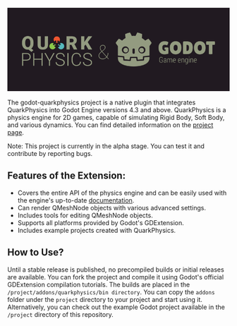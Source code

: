 ![](./project_logo.png)

The godot-quarkphysics project is a native plugin that integrates QuarkPhysics into Godot Engine versions 4.3 and above.
QuarkPhysics is a physics engine for 2D games, capable of simulating Rigid Body, Soft Body, and various dynamics. You can find detailed information on the [project page](https://github.com/erayzesen/QuarkPhysics).

Note: This project is currently in the alpha stage. You can test it and contribute by reporting bugs.

## Features of the Extension:

* Covers the entire API of the physics engine and can be easily used with the engine's up-to-date [documentation](https://erayzesen.github.io/QuarkPhysics/documentation/).
* Can render QMeshNode objects with various advanced settings.
* Includes tools for editing QMeshNode objects.
* Supports all platforms provided by Godot's GDExtension.
* Includes example projects created with QuarkPhysics.

## How to Use? 

Until a stable release is published, no precompiled builds or initial releases are available. You can fork the project and compile it using Godot's official GDExtension compilation tutorials. The builds are placed in the `/project/addons/quarkphysics/bin directory`. You can copy the `addons` folder under the `project` directory to your project and start using it. Alternatively, you can check out the example Godot project available in the `/project` directory of this repository.



